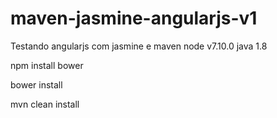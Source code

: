 # maven-jasmine-angularjs-v1
Testando angularjs com jasmine e maven
node v7.10.0
java 1.8

npm install bower

bower install

mvn clean install
